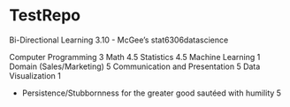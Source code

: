 # TestRepo
Bi-Directional Learning 3.10 - McGee’s stat6306datascience

Computer Programming 3
Math 4.5
Statistics 4.5
Machine Learning 1
Domain (Sales/Marketing) 5
Communication and Presentation 5
Data Visualization 1
* Persistence/Stubbornness for the greater good sautéed with humility  5
